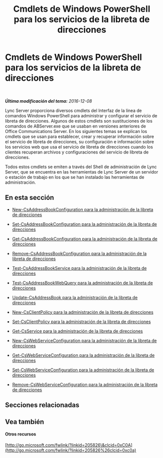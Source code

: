 ﻿---
title: Cmdlets de Windows PowerShell para los servicios de la libreta de direcciones
TOCTitle: Cmdlets de Windows PowerShell para la administración de la libreta de direcciones
ms:assetid: 73bfa949-5628-4156-ad20-fe07a0dc6216
ms:mtpsurl: https://technet.microsoft.com/es-es/library/Gg429708(v=OCS.15)
ms:contentKeyID: 48275660
ms.date: 01/07/2017
mtps_version: v=OCS.15
ms.translationtype: HT
---

# Cmdlets de Windows PowerShell para los servicios de la libreta de direcciones

 

_**Última modificación del tema:** 2016-12-08_

Lync Server proporciona diversos cmdlets del Interfaz de la línea de comandos Windows PowerShell para administrar y configurar el servicio de libreta de direcciones. Algunos de estos cmdlets son sustituciones de los comandos de ABServer.exe que se usaban en versiones anteriores de Office Communications Server. En los siguientes temas se explican los cmdlets que se usan para establecer, crear y recuperar información sobre el servicio de libreta de direcciones, su configuración e información sobre los servicios web que usa el servicio de libreta de direcciones cuando los clientes recuperan archivos y configuraciones del servicio de libreta de direcciones.

Todos estos cmdlets se emiten a través del Shell de administración de Lync Server, que se encuentra en las herramientas de Lync Server de un servidor o estación de trabajo en los que se han instalado las herramientas de administración.

## En esta sección

  - [New-CsAddressBookConfiguration para la administración de la libreta de direcciones](lync-server-2013-New-CsAddressBookConfiguration-for-address-book-management.md)

  - [Set-CsAddressBookConfiguration para la administración de la libreta de direcciones](lync-server-2013-set-csaddressbookconfiguration-for-address-book-management.md)

  - [Get-CsAddressBookConfiguration para la administración de la libreta de direcciones](lync-server-2013-get-csaddressbookconfiguration-for-address-book-management.md)

  - [Remove-CsAddressBookConfiguration para la administración de la libreta de direcciones](lync-server-2013-remove-csaddressbookconfiguration-for-address-book-management.md)

  - [Test-CsAddressBookService para la administración de la libreta de direcciones](lync-server-2013-test-csaddressbookservice-for-address-book-management.md)

  - [Test-CsAddressBookWebQuery para la administración de la libreta de direcciones](lync-server-2013-test-csaddressbookwebquery-for-address-book-management.md)

  - [Update-CsAddressBook para la administración de la libreta de direcciones](lync-server-2013-update-csaddressbook-for-address-book-management.md)

  - [New-CsClientPolicy para la administración de la libreta de direcciones](lync-server-2013-new-csclientpolicy-for-address-book-management.md)

  - [Set-CsClientPolicy para la administración de la libreta de direcciones](lync-server-2013-set-csclientpolicy-for-address-book-management.md)

  - [Get-CsService para la administración de la libreta de direcciones](lync-server-2013-get-csservice-for-address-book-management.md)

  - [New-CsWebServiceConfiguration para la administración de la libreta de direcciones](lync-server-2013-New-CsWebServiceConfiguration-for-address-book-management.md)

  - [Get-CsWebServiceConfiguration para la administración de la libreta de direcciones](lync-server-2013-get-cswebserviceconfiguration-for-address-book-management.md)

  - [Set-CsWebServiceConfiguration para la administración de la libreta de direcciones](lync-server-2013-set-cswebserviceconfiguration-for-address-book-management.md)

  - [Remove-CsWebServiceConfiguration para la administración de la libreta de direcciones](lync-server-2013-remove-cswebserviceconfiguration-for-address-book-management.md)

## Secciones relacionadas

## Vea también

#### Otros recursos

[http://go.microsoft.com/fwlink/?linkid=205826\&clcid=0xC0A](http://go.microsoft.com/fwlink/?linkid=205826%26clcid=0xc0a)

